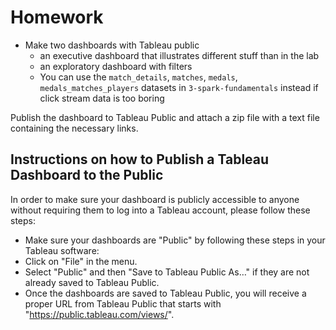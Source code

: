 # Homework

- Make two dashboards with Tableau public
  - an executive dashboard that illustrates different stuff than in the lab
  - an exploratory dashboard with filters
  - You can use the `match_details`, `matches`, `medals`, `medals_matches_players` datasets in `3-spark-fundamentals` instead if click stream data is too boring

Publish the dashboard to Tableau Public and attach a zip file with a text file containing the necessary links.

## Instructions on how to Publish a Tableau Dashboard to the Public

In order to make sure your dashboard is publicly accessible to anyone without requiring them to log into a Tableau account, please follow these steps:

-  Make sure your dashboards are "Public" by following these steps in your Tableau software:
-  Click on "File" in the menu.
-  Select "Public" and then "Save to Tableau Public As…" if they are not already saved to Tableau Public.
-  Once the dashboards are saved to Tableau Public, you will receive a proper URL from Tableau Public that starts with "https://public.tableau.com/views/".
